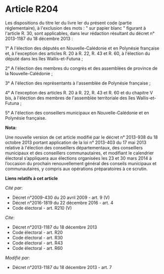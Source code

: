 # Article R204

Les dispositions du titre Ier du livre Ier du présent code (partie réglementaire), à l'exclusion des mots : " sur papier
blanc " figurant à l'article R. 30, sont applicables, dans leur rédaction résultant du décret n° 2013-1187 du 18 décembre
2013 : 

1° A l'élection des députés en Nouvelle-Calédonie et en Polynésie française et, à l'exception des articles R. 20 à R. 22, R.
43 et R. 60, à l'élection du député dans les îles  Wallis-et-Futuna ; 

2° A l'élection des membres du congrès et des assemblées de province de la Nouvelle-Calédonie ; 

3° A l'élection des représentants à l'assemblée de Polynésie française ; 

4° A l'exception des articles R. 20 à R. 22, R. 43 et R. 60 et du chapitre V bis, à l'élection des membres de l'assemblée
territoriale des îles  Wallis-et-Futuna ; 

5° A l'élection des conseillers municipaux en Nouvelle-Calédonie et en Polynésie française.

**Nota:**

Une nouvelle version de cet article modifié par le décret n° 2013-938 du 18 octobre 2013 portant application de la loi n°
2013-403 du 17 mai 2013 relative à l'élection des conseillers départementaux, des conseillers municipaux et des conseillers
communautaires, et modifiant le calendrier électoral s’appliquera aux élections organisées les 23 et 30 mars 2014 à
l’occasion du prochain renouvellement général des conseils municipaux et communautaires, y compris aux opérations
préparatoires à ce scrutin.

**Liens relatifs à cet article**

_Cité par_:

  - Décret n°2009-430 du 20 avril 2009 - art. 9 (V)
  - Décret n°2016-1819 du 22 décembre 2016 - art. 4
  - Code électoral - art. R210 (V)

_Cite_:

  - Décret n°2013-1187 du 18 décembre 2013
  - Code électoral - art. R20
  - Code électoral - art. R30
  - Code électoral - art. R43
  - Code électoral - art. R60

_Modifié par_:

  - Décret n°2013-1187 du 18 décembre 2013 - art. 7
